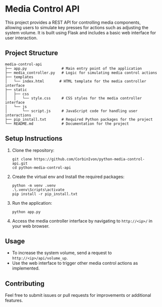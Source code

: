 # Media Control API

This project provides a REST API for controlling media components, allowing users to simulate key presses for actions such as adjusting the system volume. It is built using Flask and includes a basic web interface for user interaction.

## Project Structure

```
media-control-api
├── app.py                # Main entry point of the application
├── media_controller.py   # Logic for simulating media control actions
├── templates
│   └── index.html       # HTML template for the media controller interface
├── static
│   ├── css
│   │   └── style.css     # CSS styles for the media controller interface
│   └── js
│       └── script.js     # JavaScript code for handling user interactions
├── pip_install.txt       # Required Python packages for the project
└── README.md             # Documentation for the project
```

## Setup Instructions

1. Clone the repository:

   ```
   git clone https://github.com/CorbinIvon/python-media-control-api.git
   cd python-media-control-api
   ```

2. Create the virtual env and Install the required packages:

   ```
   python -m venv .venv
   .\.venv\Scripts\activate
   pip install -r pip_install.txt
   ```

3. Run the application:

   ```
   python app.py
   ```

4. Access the media controller interface by navigating to `http://<ip>/` in your web browser.

## Usage

- To increase the system volume, send a request to `http://<ip>/api/volume_up`.
- Use the web interface to trigger other media control actions as implemented.

## Contributing

Feel free to submit issues or pull requests for improvements or additional features.

